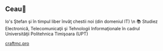 ## Ceau👋

Io's Ştefan şi în timpul liber învăţ chestii noi (din domeniul IT)
\n
📚 Studiez Electronică, Telecomunicaţii şi Tehnologii Informaţionale în cadrul Universităţii Politehnica Timişoara (UPT)

[craftmc.pro](https://craftmc.pro/)
